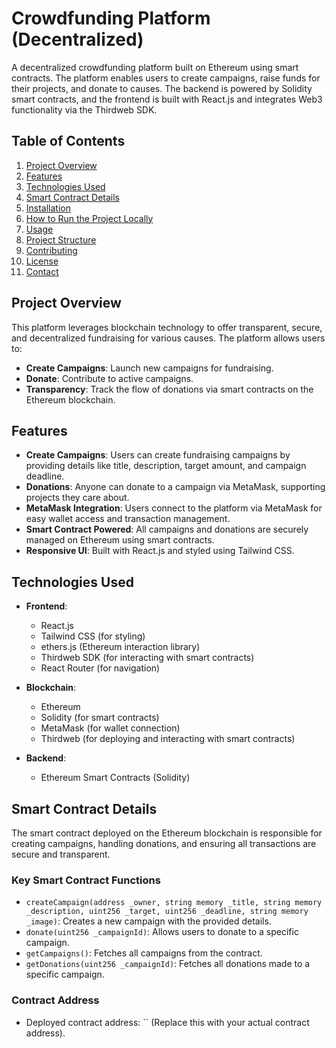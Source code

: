 # Crowdfunding Platform (Decentralized)

A decentralized crowdfunding platform built on Ethereum using smart contracts. The platform enables users to create campaigns, raise funds for their projects, and donate to causes. The backend is powered by Solidity smart contracts, and the frontend is built with React.js and integrates Web3 functionality via the Thirdweb SDK.

## Table of Contents

1. [Project Overview](#project-overview)
2. [Features](#features)
3. [Technologies Used](#technologies-used)
4. [Smart Contract Details](#smart-contract-details)
5. [Installation](#installation)
6. [How to Run the Project Locally](#how-to-run-the-project-locally)
7. [Usage](#usage)
8. [Project Structure](#project-structure)
9. [Contributing](#contributing)
10. [License](#license)
11. [Contact](#contact)

## Project Overview

This platform leverages blockchain technology to offer transparent, secure, and decentralized fundraising for various causes. The platform allows users to:

- **Create Campaigns**: Launch new campaigns for fundraising.
- **Donate**: Contribute to active campaigns.
- **Transparency**: Track the flow of donations via smart contracts on the Ethereum blockchain.

## Features

- **Create Campaigns**: Users can create fundraising campaigns by providing details like title, description, target amount, and campaign deadline.
- **Donations**: Anyone can donate to a campaign via MetaMask, supporting projects they care about.
- **MetaMask Integration**: Users connect to the platform via MetaMask for easy wallet access and transaction management.
- **Smart Contract Powered**: All campaigns and donations are securely managed on Ethereum using smart contracts.
- **Responsive UI**: Built with React.js and styled using Tailwind CSS.

## Technologies Used

- **Frontend**:
  - React.js
  - Tailwind CSS (for styling)
  - ethers.js (Ethereum interaction library)
  - Thirdweb SDK (for interacting with smart contracts)
  - React Router (for navigation)

- **Blockchain**:
  - Ethereum
  - Solidity (for smart contracts)
  - MetaMask (for wallet connection)
  - Thirdweb (for deploying and interacting with smart contracts)

- **Backend**:
  - Ethereum Smart Contracts (Solidity)

## Smart Contract Details

The smart contract deployed on the Ethereum blockchain is responsible for creating campaigns, handling donations, and ensuring all transactions are secure and transparent.

### Key Smart Contract Functions

- `createCampaign(address _owner, string memory _title, string memory _description, uint256 _target, uint256 _deadline, string memory _image)`: Creates a new campaign with the provided details.
- `donate(uint256 _campaignId)`: Allows users to donate to a specific campaign.
- `getCampaigns()`: Fetches all campaigns from the contract.
- `getDonations(uint256 _campaignId)`: Fetches all donations made to a specific campaign.

### Contract Address

- Deployed contract address: `` (Replace this with your actual contract address).

